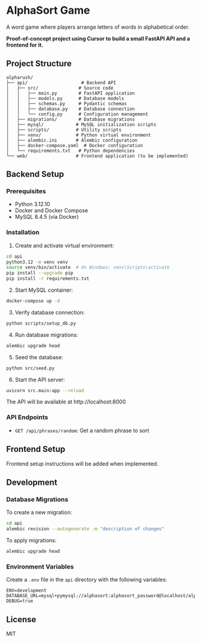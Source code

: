 # AlphaSort Game

A word game where players arrange letters of words in alphabetical order.

**Proof-of-concept project using Cursor to build a small FastAPI API and a frontend for it.**

## Project Structure

```
alpharush/
├── api/                    # Backend API
│   ├── src/               # Source code
│   │   ├── main.py        # FastAPI application
│   │   ├── models.py      # Database models
│   │   ├── schemas.py     # Pydantic schemas
│   │   ├── database.py    # Database connection
│   │   └── config.py      # Configuration management
│   ├── migrations/        # Database migrations
│   ├── mysql/            # MySQL initialization scripts
│   ├── scripts/          # Utility scripts
│   ├── venv/             # Python virtual environment
│   ├── alembic.ini       # Alembic configuration
│   ├── docker-compose.yaml  # Docker configuration
│   └── requirements.txt   # Python dependencies
└── web/                  # Frontend application (to be implemented)
```

## Backend Setup

### Prerequisites

- Python 3.12.10
- Docker and Docker Compose
- MySQL 8.4.5 (via Docker)

### Installation

1. Create and activate virtual environment:
```bash
cd api
python3.12 -m venv venv
source venv/bin/activate  # On Windows: venv\Scripts\activate
pip install --upgrade pip
pip install -r requirements.txt
```

2. Start MySQL container:
```bash
docker-compose up -d
```

3. Verify database connection:
```bash
python scripts/setup_db.py
```

4. Run database migrations:
```bash
alembic upgrade head
```

5. Seed the database:
```bash
python src/seed.py
```

6. Start the API server:
```bash
uvicorn src.main:app --reload
```

The API will be available at http://localhost:8000

### API Endpoints

- `GET /api/phrases/random`: Get a random phrase to sort

## Frontend Setup

Frontend setup instructions will be added when implemented.

## Development

### Database Migrations

To create a new migration:
```bash
cd api
alembic revision --autogenerate -m "description of changes"
```

To apply migrations:
```bash
alembic upgrade head
```

### Environment Variables

Create a `.env` file in the `api` directory with the following variables:
```
ENV=development
DATABASE_URL=mysql+pymysql://alphasort:alphasort_password@localhost/alphasort_dev
DEBUG=true
```

## License

MIT
